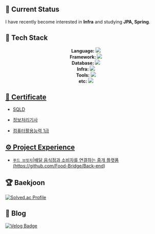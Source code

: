 ## 👋 Current Status

I have recently become interested in **Infra** and studying **JPA, Spring**.

## 💪 Tech Stack
<p align="center">
  <b>Language: </b>
  <a href="https://skillicons.dev">
    <img src="https://skillicons.dev/icons?i=java,python,c" />
  </a>
  </br>
  <b>Framework: </b>
  <a href="https://skillicons.dev">
    <img src="https://skillicons.dev/icons?i=spring,django,flask" />
  </a>
  </br>
  <b>Database: </b>
  <a href="https://skillicons.dev">
    <img src="https://skillicons.dev/icons?i=mysql,postgres,sqlite" />
  </a>
  </br>
  <b>Infra: </b>
  <a href="https://skillicons.dev">
    <img src="https://skillicons.dev/icons?i=aws,linux,docker" />
  </a>
  </br>
  <b>Tools: </b>
  <a href="https://skillicons.dev">
    <img src="https://skillicons.dev/icons?i=github,idea,discord,notion,postman,vscode,git" />
  </a>
  </br>
  <b>etc: </b>
  <a href="https://skillicons.dev">
    <img src="https://skillicons.dev/icons?i=arduino,figma,pycharm" />
</p>

## 🥇 Certificate

- SQLD
  
- 정보처리기사

- 컴퓨터활용능력 1급

## ⚙ Project Experience

- `푸드 브릿지`|배달 음식점과 소비자를 연결하는 중개 플랫폼(https://github.com/Food-Bridge/Back-end)

## 🏆 Baekjoon

[![Solved.ac Profile](http://mazassumnida.wtf/api/v2/generate_badge?boj=dnwls16071)](https://solved.ac/dnwls16071/)

## 📩 Blog
[![Velog Badge](https://img.shields.io/badge/-Velog-20c997?logo=Vimeo&logoColor=white)](https://velog.io/@@dnwls4659)
